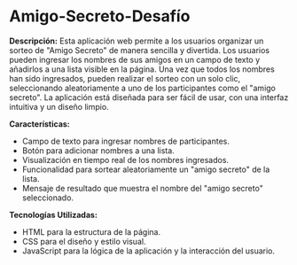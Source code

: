 # Amigo-Secreto-Desafío

**Descripción:** Esta aplicación web permite a los usuarios organizar un sorteo de "Amigo Secreto" de manera sencilla y divertida. Los usuarios pueden ingresar los nombres de sus amigos en un campo de texto y añadirlos a una lista visible en la página. Una vez que todos los nombres han sido ingresados, pueden realizar el sorteo con un solo clic, seleccionando aleatoriamente a uno de los participantes como el "amigo secreto". La aplicación está diseñada para ser fácil de usar, con una interfaz intuitiva y un diseño limpio.

**Características:**
- Campo de texto para ingresar nombres de participantes.
- Botón para adicionar nombres a una lista.
- Visualización en tiempo real de los nombres ingresados.
- Funcionalidad para sortear aleatoriamente un "amigo secreto" de la lista.
- Mensaje de resultado que muestra el nombre del "amigo secreto" seleccionado.

**Tecnologías Utilizadas:**
- HTML para la estructura de la página.
- CSS para el diseño y estilo visual.
- JavaScript para la lógica de la aplicación y la interacción del usuario.
